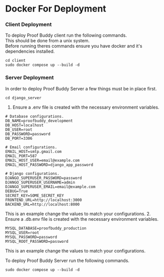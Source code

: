 # Docker For Deployment
### Client Deployment

To deploy Proof Buddy client run the following commands. <br>
This should be done from a unix system. <br>
Before running theres commands ensure you have docker and it's dependencies installed.
```
cd client
sudo docker compose up --build -d
```

### Server Deployment
In order to deploy Proof Buddy Server a few things must be in place first.
```
cd django_server
```
1. Ensure a .env file is created with the necessary environment variables.
```
# Database configurations.
DB_NAME=proofbuddy_development
DB_HOST=localhost
DB_USER=root
DB_PASSWORD=password
DB_PORT=3306

# Email configurations.
EMAIL_HOST=smtp.gmail.com
EMAIL_PORT=587
EMAIL_HOST_USER=email@example.com
EMAIL_HOST_PASSWORD=django_app_password

# Django configurations.
DJANGO_SUPERUSER_PASSWORD=password
DJANGO_SUPERUSER_USERNAME=admin
DJANGO_SUPERUSER_EMAIL=email@example.com
DEBUG=True
SECRET_KEY=SOME_SECRET_KEY
FRONTEND_URL=http://localhost:3000
BACKEND_URL=http://localhost:8000
```
This is an example change the values to match your configurations.
2. Ensure a .db.env file is created with the necessary environment variables.
```
MYSQL_DATABASE=proofbuddy_production
MYSQL_USER=root
MYSQL_PASSWORD=password
MYSQL_ROOT_PASSWORD=password
```
This is an example change the values to match your configurations.

To deploy Proof Buddy Server run the following commands.
```
sudo docker compose up --build -d
```